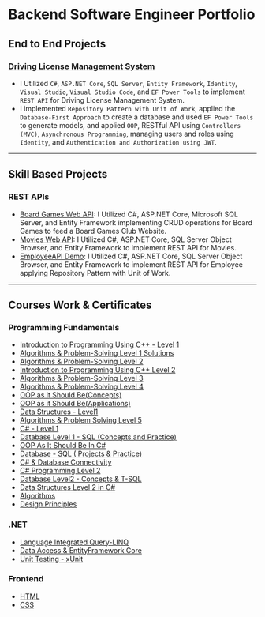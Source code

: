 # Backend Software Engineer Portfolio

## End to End Projects
### [Driving License Management System](https://github.com/MohamedBadwy360/Driving-License-Management-System-Backend-Project)
* I Utilized `C#`, `ASP.NET Core`, `SQL Server`, `Entity Framework`, `Identity`, `Visual Studio`, `Visual Studio Code`, and `EF Power Tools` to implement `REST API` for Driving License Management System.
* I implemented `Repository Pattern with Unit of Work`, applied the `Database-First Approach` to create a database and used `EF Power Tools` to generate models, and applied `OOP`, RESTful API using `Controllers (MVC)`, `Asynchronous Programming`, managing users and roles using `Identity`, and `Authentication and Authorization using JWT`.

---

## Skill Based Projects

### REST APIs
* [Board Games Web API](https://github.com/MohamedBadwy360/Board-Games-Web-API): I Utilized C#, ASP.NET Core, Microsoft SQL Server, and Entity Framework implementing CRUD operations for Board Games to feed a Board Games Club Website.
* [Movies Web API](https://github.com/MohamedBadwy360/MoviesAPI): I Utilized C#, ASP.NET Core, SQL Server Object Browser, and Entity Framework to implement REST API for Movies.
* [EmployeeAPI Demo](https://github.com/MohamedBadwy360/API-Demo): I Utilized C#, ASP.NET Core, SQL Server Object Browser, and Entity Framework to implement REST API for Employee applying Repository Pattern with Unit of Work.

---

## Courses Work & Certificates

### Programming Fundamentals
* [Introduction to Programming Using C++ - Level 1](https://github.com/MohamedBadwy360/Introduction-to-Programming-Using-C---Level-1)
* [Algorithms & Problem-Solving Level 1 Solutions](https://github.com/MohamedBadwy360/Algorithms-Problem-Solving-Level-1-Solutions)
* [Algorithms & Problem-Solving Level 2](https://github.com/MohamedBadwy360/Algorithms-Problem-Solving-Level-2)
* [Introduction to Programming Using C++ Level 2](https://github.com/MohamedBadwy360/Introduction-to-Programming-Using-C-Level-2)
* [Algorithms & Problem-Solving Level 3](https://github.com/MohamedBadwy360/Algorithms-Problem-Solving-Level-3)
* [Algorithms & Problem-Solving Level 4](https://github.com/MohamedBadwy360/Algorithms-Problem-Solving-Level-4)
* [OOP as it Should Be(Concepts)](https://github.com/MohamedBadwy360/OOP-as-it-Should-Be-Concepts)
* [OOP as it Should Be(Applications)](https://github.com/MohamedBadwy360/OOP-as-it-Should-Be-Applications)
* [Data Structures - Level1](https://github.com/MohamedBadwy360/Data-Structures-Level1)
* [Algorithms & Problem Solving Level 5](https://github.com/MohamedBadwy360/Algorithms-Problem-Solving-Level-5)
* [C# - Level 1](https://github.com/MohamedBadwy360/C-Sharp-Level-1)
* [Database Level 1 - SQL (Concepts and Practice)](https://github.com/MohamedBadwy360/Database-Level-1-SQL-Concepts-and-Practice)
* [OOP As It Should Be In C#](https://github.com/MohamedBadwy360/OOP-As-It-Should-Be-In-C-Sharp)
* [Database - SQL ( Projects & Practice)](https://github.com/MohamedBadwy360/Database-SQL-Projects-and-Practice)
* [C# & Database Connectivity](https://github.com/MohamedBadwy360/C-Sharp-Database-Connectivity)
* [C# Programming Level 2](https://github.com/MohamedBadwy360/C-Sharp-Programming-Level-2)
* [Database Level2 - Concepts & T-SQL](https://github.com/MohamedBadwy360/Database-Level2-Concepts-T-SQL)
* [Data Structures Level 2 in C#](https://github.com/MohamedBadwy360/Data-Structures-Level-2-in-C-Sharp)
* [Algorithms](https://github.com/MohamedBadwy360/Algorithms)
* [Design Principles](https://github.com/MohamedBadwy360/Design-Principles)


### .NET
* [Language Integrated Query-LINQ](https://github.com/MohamedBadwy360/Language-Integrated-Query-LINQ)
* [Data Access & EntityFramework Core](https://github.com/MohamedBadwy360/Data-Access-EntityFramework-Core)
* [Unit Testing - xUnit](https://github.com/MohamedBadwy360/UnitTesting-xUnit)


### Frontend
* [HTML](https://github.com/MohamedBadwy360/HTML-Tutorial)
* [CSS](https://github.com/MohamedBadwy360/CSS-Tutorial)
